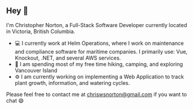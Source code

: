 ## Hey 👋 

I'm Christopher Norton, a Full-Stack Software Developer currently located in Victoria, British Columbia.
- 💻 I currently work at Helm Operations, where I work on maintenance and compliance software for maritime companies. I primarily use: Vue, Knockout, .NET, and several AWS services.
- :walking: I am spending most of my free time hiking, camping, and exploring Vancouver Island
- :gear: I am currently working on implementing a Web Application to track plant growth, information, and watering cycles.

Please feel free to contact me at chriswsnorton@gmail.com if you want to chat :smile:






